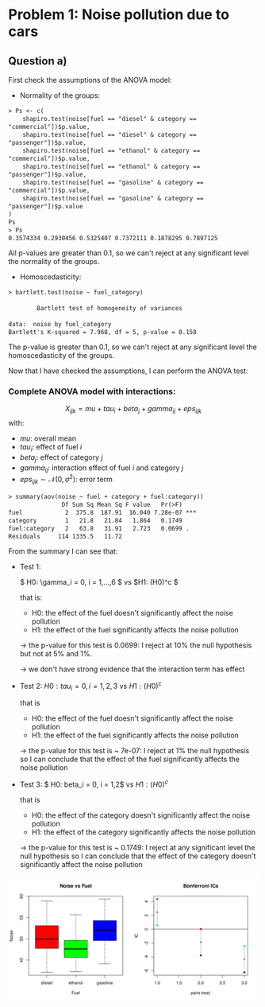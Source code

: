 # Problem 1: Noise pollution due to cars
## Question a)
First check the assumptions of the ANOVA model:
- Normality of the groups:
```
> Ps <- c(
    shapiro.test(noise[fuel == "diesel" & category == "commercial"])$p.value,
    shapiro.test(noise[fuel == "diesel" & category == "passenger"])$p.value,
    shapiro.test(noise[fuel == "ethanol" & category == "commercial"])$p.value,
    shapiro.test(noise[fuel == "ethanol" & category == "passenger"])$p.value,
    shapiro.test(noise[fuel == "gasoline" & category == "commercial"])$p.value,
    shapiro.test(noise[fuel == "gasoline" & category == "passenger"])$p.value
)
Ps
> Ps
0.3574334 0.2930456 0.5325407 0.7372111 0.1878295 0.7897125
```
All p-values are greater than 0.1, so we can't reject at any significant level the normality of the groups.

- Homoscedasticity:
```
> bartlett.test(noise ~ fuel_category)

        Bartlett test of homogeneity of variances

data:  noise by fuel_category
Bartlett's K-squared = 7.968, df = 5, p-value = 0.158
```
The p-value is greater than 0.1, so we can't reject at any significant level the homoscedasticity of the groups.

Now that I have checked the assumptions, I can perform the ANOVA test:

### Complete ANOVA model with interactions:
$$ X_{ijk} = mu + tau_i + beta_j + gamma_{ij} + eps_{ijk} $$
with:
- $mu$: overall mean
- $tau_i$: effect of fuel $i$
- $beta_j$: effect of category $j$
- $gamma_{ij}$: interaction effect of fuel $i$ and category $j$
- $eps_{ijk} \sim \mathcal{N}(0, \sigma^2)$: error term
```
> summary(aov(noise ~ fuel + category + fuel:category))
               Df Sum Sq Mean Sq F value   Pr(>F)    
fuel            2  375.8  187.91  16.040 7.28e-07 ***
category        1   21.8   21.84   1.864   0.1749    
fuel:category   2   63.8   31.91   2.723   0.0699 .  
Residuals     114 1335.5   11.72                     
```
From the summary I can see that:
- Test 1: 

    $ H0: \gamma_i = 0, i = 1,...,6 $ vs $H1: (H0)^c $

    that is:
    - H0: the effect of the fuel doesn't significantly affect the noise pollution 
    - H1: the effect of the fuel significantly affects the noise pollution
    
    -> the p-value for this test is 0.0699: I reject at 10% the null hypothesis but not at 5% and 1%. 
       
    -> we don't have strong evidence that the interaction term has effect
- Test 2: 
    $H0: tau_i = 0, i = 1,2,3$ vs $H1: (H0)^c$

    that is
    - H0: the effect of the fuel doesn't significantly affect the noise pollution
    - H1: the effect of the fuel significantly affects the noise pollution
    
    -> the p-value for this test is ~ 7e-07: I reject at 1% the null hypothesis so I can conclude that the effect of the fuel significantly affects the noise pollution
- Test 3: 
    $ H0: beta_i = 0, i = 1,2$ vs $H1: (H0)^c$

    that is
    - H0: the effect of the category doesn't significantly affect the noise pollution
    - H1: the effect of the category significantly affects the noise pollution
    
    -> the p-value for this test is ~ 0.1749: I reject at any significant level the null hypothesis so I can conclude that the effect of the category doesn't significantly affect the noise pollution 

![](BonferroniICs.svg)

